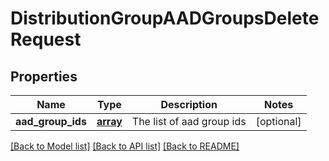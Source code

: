 # DistributionGroupAADGroupsDeleteRequest

## Properties
Name | Type | Description | Notes
------------ | ------------- | ------------- | -------------
**aad_group_ids** | [**array**](.md) | The list of aad group ids | [optional] 

[[Back to Model list]](../README.md#documentation-for-models) [[Back to API list]](../README.md#documentation-for-api-endpoints) [[Back to README]](../README.md)

